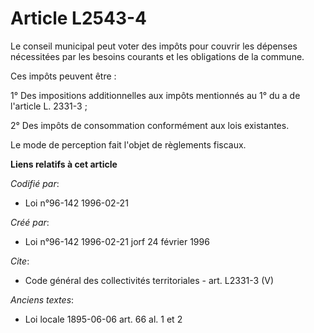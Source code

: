 # Article L2543-4

Le conseil municipal peut voter des impôts pour couvrir les dépenses nécessitées par les besoins courants et les obligations
de la commune. 

Ces impôts peuvent être : 

1° Des impositions additionnelles aux impôts mentionnés au 1° du a de l'article L. 2331-3 ; 

2° Des impôts de consommation conformément aux lois existantes. 

Le mode de perception fait l'objet de règlements fiscaux.

**Liens relatifs à cet article**

_Codifié par_:

  - Loi n°96-142 1996-02-21

_Créé par_:

  - Loi n°96-142 1996-02-21 jorf 24 février 1996

_Cite_:

  - Code général des collectivités territoriales - art. L2331-3 (V)

_Anciens textes_:

  - Loi locale 1895-06-06 art. 66 al. 1 et 2
